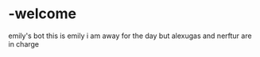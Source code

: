 # -welcome
emily's bot 
this is emily i am away for the day but alexugas and nerftur are in charge 
